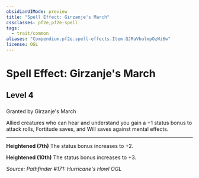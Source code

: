 ```yaml
---
obsidianUIMode: preview
title: "Spell Effect: Girzanje's March"
cssclasses: pf2e,pf2e-spell
tags:
  - trait/common
aliases: "Compendium.pf2e.spell-effects.Item.QJRaVbulmpOzWi6w"
license: OGL
---
```

# Spell Effect: Girzanje's March
## Level 4
### 






Granted by Girzanje's March

Allied creatures who can hear and understand you gain a +1 status bonus to attack rolls, Fortitude saves, and Will saves against mental effects.

* * *

**Heightened (7th)** The status bonus increases to +2.

**Heightened (10th)** The status bonus increases to +3.

*Source: Pathfinder #171: Hurricane's Howl*
*OGL*